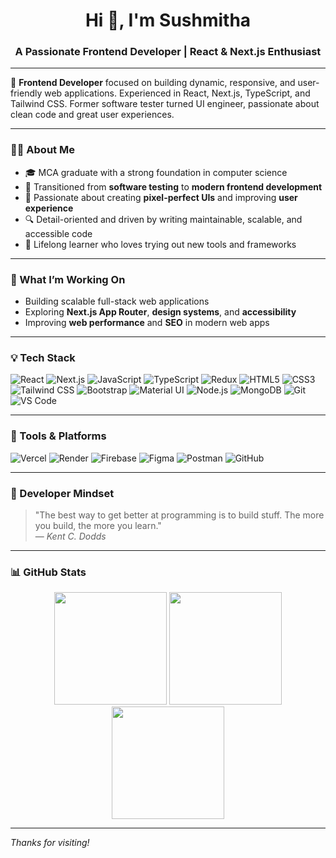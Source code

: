 
<h1 align="center">Hi 👋, I'm Sushmitha</h1>
<h3 align="center">A Passionate Frontend Developer | React & Next.js Enthusiast</h3>

---

🎯 **Frontend Developer** focused on building dynamic, responsive, and user-friendly web applications. Experienced in React, Next.js, TypeScript, and Tailwind CSS. Former software tester turned UI engineer, passionate about clean code and great user experiences.

---

### 👩‍💻 About Me

- 🎓 MCA graduate with a strong foundation in computer science
- 🔁 Transitioned from **software testing** to **modern frontend development**
- 🎨 Passionate about creating **pixel-perfect UIs** and improving **user experience**
- 🔍 Detail-oriented and driven by writing maintainable, scalable, and accessible code
- 🧠 Lifelong learner who loves trying out new tools and frameworks

---

### 🚀 What I’m Working On

- Building scalable full-stack web applications
- Exploring **Next.js App Router**, **design systems**, and **accessibility**
- Improving **web performance** and **SEO** in modern web apps

---

### 💡 Tech Stack

![React](https://img.shields.io/badge/React-20232A?style=for-the-badge&logo=react&logoColor=61DAFB)
![Next.js](https://img.shields.io/badge/Next.js-000000?style=for-the-badge&logo=nextdotjs&logoColor=white)
![JavaScript](https://img.shields.io/badge/JavaScript-F7DF1E?style=for-the-badge&logo=javascript&logoColor=black)
![TypeScript](https://img.shields.io/badge/TypeScript-007ACC?style=for-the-badge&logo=typescript&logoColor=white)
![Redux](https://img.shields.io/badge/Redux-593D88?style=for-the-badge&logo=redux&logoColor=white)
![HTML5](https://img.shields.io/badge/HTML5-E34F26?style=for-the-badge&logo=html5&logoColor=white)
![CSS3](https://img.shields.io/badge/CSS3-264de4?style=for-the-badge&logo=css3&logoColor=white)
![Tailwind CSS](https://img.shields.io/badge/TailwindCSS-38B2AC?style=for-the-badge&logo=tailwind-css&logoColor=white)
![Bootstrap](https://img.shields.io/badge/Bootstrap-563D7C?style=for-the-badge&logo=bootstrap&logoColor=white)
![Material UI](https://img.shields.io/badge/MUI-007FFF?style=for-the-badge&logo=mui&logoColor=white)
![Node.js](https://img.shields.io/badge/Node.js-339933?style=for-the-badge&logo=nodedotjs&logoColor=white)
![MongoDB](https://img.shields.io/badge/MongoDB-47A248?style=for-the-badge&logo=mongodb&logoColor=white)
![Git](https://img.shields.io/badge/Git-F05032?style=for-the-badge&logo=git&logoColor=white)
![VS Code](https://img.shields.io/badge/VS_Code-007ACC?style=for-the-badge&logo=visual-studio-code&logoColor=white)

---

### 🧰 Tools & Platforms

![Vercel](https://img.shields.io/badge/Vercel-Deployed-000?style=for-the-badge&logo=vercel&logoColor=white)
![Render](https://img.shields.io/badge/Render-Used-2c3e50?style=for-the-badge&logo=render&logoColor=white)
![Firebase](https://img.shields.io/badge/Firebase-Used-FFCA28?style=for-the-badge&logo=firebase&logoColor=black)
![Figma](https://img.shields.io/badge/Figma-Design-000000?style=for-the-badge&logo=figma&logoColor=white)
![Postman](https://img.shields.io/badge/Postman-API_Tester-FF6C37?style=for-the-badge&logo=postman&logoColor=white)
![GitHub](https://img.shields.io/badge/GitHub-Code-181717?style=for-the-badge&logo=github&logoColor=white)

---

### 🧠 Developer Mindset

> "The best way to get better at programming is to build stuff. The more you build, the more you learn."  
> — _Kent C. Dodds_

---

### 📊 GitHub Stats

<p align="center">
  <img height="180em" src="https://github-readme-stats.vercel.app/api?username=Sushmitha-SK&show_icons=true&theme=radical&bg_color=0D1117&hide_border=true" />
  <img height="180em" src="https://github-readme-streak-stats.herokuapp.com/?user=Sushmitha-SK&theme=radical&background=0D1117&hide_border=true" />
  <img height="180em" src="https://github-readme-stats.vercel.app/api/top-langs/?username=Sushmitha-SK&layout=compact&theme=radical&bg_color=0D1117&hide_border=true" />
</p>

---

_Thanks for visiting!_
